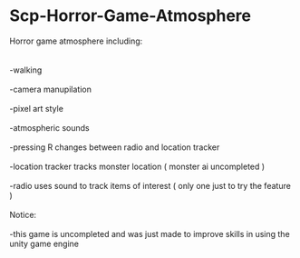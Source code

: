 # Scp-Horror-Game-Atmosphere
Horror game atmosphere including:<br />
<br />
<br />
-walking <br />
<br />
-camera manupilation<br />
<br />
-pixel art style<br />
<br />
-atmospheric sounds <br />
<br />
-pressing R changes between radio and location tracker<br />
<br />
-location tracker tracks monster location ( monster ai uncompleted )<br />
<br />
-radio uses sound to track items of interest ( only one just to try the feature )<br />
<br />
Notice:<br />
<br />
-this game is uncompleted and was just made to improve skills in using the unity game engine <br />
